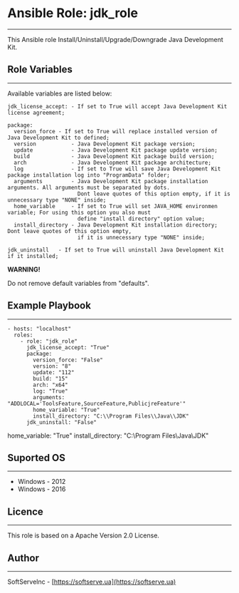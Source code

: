 # Ansible Role: jdk_role #
*****
This Ansible role Install/Uninstall/Upgrade/Downgrade Java Development Kit.

## Role Variables ##
*****
Available variables are listed below:
```
jdk_license_accept: - If set to True will accept Java Development Kit license agreement;

package:
  version_force - If set to True will replace installed version of Java Development Kit to defined;
  version           - Java Development Kit package version;
  update            - Java Development Kit package update version;
  build             - Java Development Kit package build version;
  arch              - Java Development Kit package architecture;
  log               - If set to True will save Java Development Kit package installation log into "ProgramData" folder;
  arguments         - Java Development Kit package installation arguments. All arguments must be separated by dots.
                      Dont leave quotes of this option empty, if it is unnecessary type "NONE" inside;
  home_variable     - If set to True will set JAVA_HOME environmen variable; For using this option you also must
                      define "install directory" option value;
  install_directory - Java Development Kit installation directory; Dont leave quotes of this option empty,
                      if it is unnecessary type "NONE" inside;

jdk_uninstall   - If set to True will uninstall Java Development Kit if it installed;
```
**WARNING!**

Do not remove default variables from "defaults".

## Example Playbook ##
*****
```
- hosts: "localhost"
  roles:
    - role: "jdk_role"
      jdk_license_accept: "True"
      package:
        version_force: "False"
        version: "8"
        update: "112"
        build: "15"
        arch: "x64"
        log: "True"
        arguments: "ADDLOCAL='ToolsFeature,SourceFeature,PublicjreFeature'"
        home_variable: "True"
        install_directory: "C:\\Program Files\\Java\\JDK"
      jdk_uninstall: "False"
```

home_variable:     "True"
install_directory: "C:\\Program Files\\Java\\JDK"

## Suported OS ##
*****
* Windows - 2012
* Windows - 2016

## Licence ##
*****
This role is based on a Apache Version 2.0 License.

## Author ##
*****
SoftServeInc - [https://softserve.ua](https://softserve.ua)
